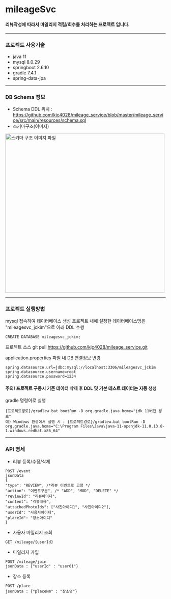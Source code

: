 # mileageSvc

#### 리뷰작성에 따라서 마일리지 적립/회수를 처리하는 프로젝트 입니다.
---
### 프로젝트 사용기술
* java 11
* mysql 8.0.29
* springboot 2.6.10
* gradle 7.4.1
* spring-data-jpa
---
### DB Schema 정보
* Schema DDL 위치 : https://github.com/kjc4028/mileage_service/blob/master/mileage_service/src/main/resources/schema.sql
* 스키마구조(이미지)
<img src="https://github.com/kjc4028/mileage_service/blob/master/mileage_service/src/main/resources/static/mileageService_schema_structure%20.png" alt="스키마 구조 이미지 파일" width="500"/>

---

### 프로젝트 실행방법
mysql 접속하여 데이터베이스 생성
프로젝트 내에 설정한 데이터베이스명은 "mileagesvc_jckim"으로 아래 DDL 수행

``` 
CREATE DATABASE mileagesvc_jckim;
```
프로젝트 소스 git pull
https://github.com/kjc4028/mileage_service.git

application.properties 파일 내 DB 연결정보 변경
```
spring.datasource.url=jdbc:mysql://localhost:3306/mileagesvc_jckim
spring.datasource.username=root
spring.datasource.password=1234
```

#### 주의! 프로젝트 구동시 기존 데이터 삭제 후 DDL 및 기본 테스트 데이터는 자동 생성
gradle 명령어로 실행
```
{프로젝트경로}/gradlew.bat bootRun -D org.gradle.java.home="jdk 11버전 경로"
예) Windows 환경에서 실행 시 : {프로젝트경로}/gradlew.bat bootRun -D org.gradle.java.home="C:\Program Files\Java\java-11-openjdk-11.0.13.8-1.windows.redhat.x86_64"
```
---
### API 명세
* 리뷰 등록/수정/삭제
```
POST /event
jsonData
{
"type": "REVIEW", /*리뷰 이벤트로 고정 */
"action": "이벤트구분", /* "ADD", "MOD", "DELETE" */
"reviewId": "리뷰아이디",
"content": "리뷰내용",
"attachedPhotoIds": ["사진아이디1", "사진아이디2"],
"userId": "사용자아이디",
"placeId": "장소아이디"
}
```
* 사용자 마일리지 조회
```
GET /mileage/{userId}
```

* 마일리지 가입
```
POST /mileage/join
jsonData : {"userId" : "user01"}
```
* 장소 등록
```
POST /place
jsonData : {"placeNm" : "장소명"}
```
